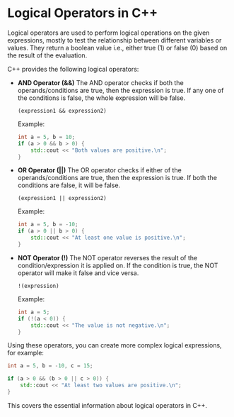 # Logical Operators in C++

Logical operators are used to perform logical operations on the given expressions, mostly to test the relationship between different variables or values. They return a boolean value i.e., either true (1) or false (0) based on the result of the evaluation.

C++ provides the following logical operators:

- **AND Operator (&&)**
   The AND operator checks if both the operands/conditions are true, then the expression is true. If any one of the conditions is false, the whole expression will be false.
   ```
   (expression1 && expression2)
   ```
   Example:
   ```cpp
   int a = 5, b = 10;
   if (a > 0 && b > 0) {
       std::cout << "Both values are positive.\n";
   }
   ```
- **OR Operator (||)**
   The OR operator checks if either of the operands/conditions are true, then the expression is true. If both the conditions are false, it will be false.
   ```
   (expression1 || expression2)
   ```
   Example:
   ```cpp
   int a = 5, b = -10;
   if (a > 0 || b > 0) {
       std::cout << "At least one value is positive.\n";
   }
   ```

- **NOT Operator (!)**
   The NOT operator reverses the result of the condition/expression it is applied on. If the condition is true, the NOT operator will make it false and vice versa.
   ```
   !(expression)
   ```
   Example:
   ```cpp
   int a = 5;
   if (!(a < 0)) {
       std::cout << "The value is not negative.\n";
   }
   ```

Using these operators, you can create more complex logical expressions, for example:

```cpp
int a = 5, b = -10, c = 15;

if (a > 0 && (b > 0 || c > 0)) {
    std::cout << "At least two values are positive.\n";
}
```

This covers the essential information about logical operators in C++.
